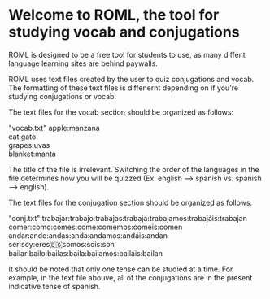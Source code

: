 # Welcome to ROML, the tool for studying vocab and conjugations

ROML is designed to be a free tool for students to use, as many diffent language learning sites are behind paywalls.

ROML uses text files created by the user to quiz conjugations and vocab. The formatting of these text files is diffenernt depending on if you're studying conjugations or vocab.

The text files for the vocab section should be organized as follows:

"vocab.txt"
apple:manzana<br />
cat:gato<br />
grapes:uvas<br />
blanket:manta<br />

The title of the file is irrelevant. Switching the order of the languages in the file determines how you will be quizzed (Ex. english --> spanish vs. spanish --> english).

The text files for the conjugation section should be organized as follows:

"conj.txt"
trabajar:trabajo:trabajas:trabaja:trabajamos:trabajáis:trabajan<br />
comer:como:comes:come:comemos:coméis:comen<br />
andar:ando:andas:anda:andamos:andáis:andan<br />
ser:soy:eres:es:somos:sois:son<br />
bailar:bailo:bailas:baila:bailamos:bailáis:bailan<br />

It should be noted that only one tense can be studied at a time. For example, in the text file abouve, all of the conjugations are in the present indicative tense of spanish.

